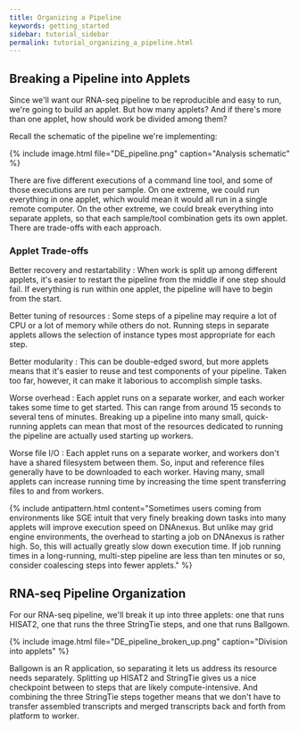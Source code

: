 ```yaml
---
title: Organizing a Pipeline
keywords: getting_started
sidebar: tutorial_sidebar
permalink: tutorial_organizing_a_pipeline.html
---
```


## Breaking a Pipeline into Applets

Since we'll want our RNA-seq pipeline to be reproducible and easy to run, we're
going to build an applet. But how many applets? And if there's more than one
applet, how should work be divided among them?

Recall the schematic of the pipeline we're implementing:

{% include image.html file="DE_pipeline.png" caption="Analysis schematic" %}

There are five different executions of a command line tool, and some of those
executions are run per sample. On one extreme, we could run everything in one
applet, which would mean it would all run in a single remote computer. On the
other extreme, we could break everything into separate applets, so that each
sample/tool combination gets its own applet. There are trade-offs with each
approach.

### Applet Trade-offs

Better recovery and restartability
: When work is split up among different applets, it's easier to restart the
  pipeline from the middle if one step should fail. If everything is
  run within one applet, the pipeline will have to begin from the start.

Better tuning of resources
: Some steps of a pipeline may require a lot of CPU or a lot of memory while
  others do not. Running steps in separate applets allows the selection of
  instance types most appropriate for each step.

Better modularity
: This can be double-edged sword, but more applets means that it's easier to
  reuse and test components of your pipeline. Taken too far, however, it can
  make it laborious to accomplish simple tasks.

Worse overhead
: Each applet runs on a separate worker, and each worker takes some time to
  get started. This can range from around 15 seconds to several tens of minutes.
  Breaking up a pipeline into many small, quick-running applets can mean that
  most of the resources dedicated to running the pipeline are actually used
  starting up workers.

Worse file I/O
: Each applet runs on a separate worker, and workers don't have a shared
  filesystem between them. So, input and reference files generally have to be
  downloaded to each worker. Having many, small applets can increase running
  time by increasing the time spent transferring files to and from workers.

{% include antipattern.html content="Sometimes users coming from environments like SGE intuit that very finely breaking down tasks into many applets will improve execution speed on DNAnexus. But unlike may grid engine environments, the overhead to starting a job on DNAnexus is rather high. So, this will actually greatly slow down execution time. If job running times in a long-running, multi-step pipeline are less than ten minutes or so, consider coalescing steps into fewer applets." %}
## RNA-seq Pipeline Organization

For our RNA-seq pipeline, we'll break it up into three applets: one that runs
HISAT2, one that runs the three StringTie steps, and one that runs Ballgown.

{% include image.html file="DE_pipeline_broken_up.png" caption="Division into applets" %}

Ballgown is an R application, so separating it lets us address its resource
needs separately. Splitting up HISAT2 and StringTie gives us a nice checkpoint
between to steps that are likely compute-intensive. And combining the three
StringTie steps together means that we don't have to transfer assembled
transcripts and merged transcripts back and forth from platform to worker.

